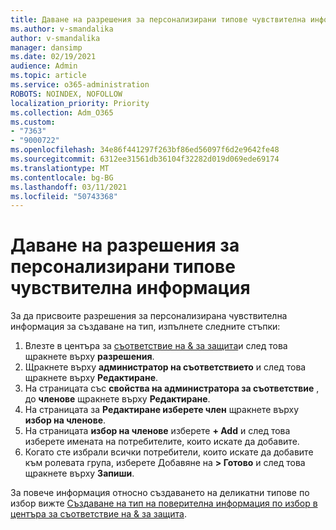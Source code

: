 ```yaml
---
title: Даване на разрешения за персонализирани типове чувствителна информация
ms.author: v-smandalika
author: v-smandalika
manager: dansimp
ms.date: 02/19/2021
audience: Admin
ms.topic: article
ms.service: o365-administration
ROBOTS: NOINDEX, NOFOLLOW
localization_priority: Priority
ms.collection: Adm_O365
ms.custom:
- "7363"
- "9000722"
ms.openlocfilehash: 34e86f441297f263bf86ed56097f6d2e9642fe48
ms.sourcegitcommit: 6312ee31561db36104f32282d019d069ede69174
ms.translationtype: MT
ms.contentlocale: bg-BG
ms.lasthandoff: 03/11/2021
ms.locfileid: "50743368"
---
```

# <a name="assign-permissions-for-custom-sensitive-information-type-creation"></a>Даване на разрешения за персонализирани типове чувствителна информация

За да присвоите разрешения за персонализирана чувствителна информация за създаване на тип, изпълнете следните стъпки:

1. Влезте в центъра за [съответствие на & за защита](https://sip.protection.office.com/)и след това щракнете върху **разрешения**.
2. Щракнете върху **администратор на съответствието** и след това щракнете върху **Редактиране**.
3. На страницата със **свойства на администратора за съответствие** , до **членове** щракнете върху **Редактиране**.
4. На страницата за **Редактиране изберете член** щракнете върху **избор на членове**.
5. На страницата **избор на членове** изберете **+ Add** и след това изберете имената на потребителите, които искате да добавите.
6. Когато сте избрали всички потребители, които искате да добавите към ролевата група, изберете Добавяне на **> Готово** и след това щракнете върху **Запиши**.

За повече информация относно създаването на деликатни типове по избор вижте [Създаване на тип на поверителна информация по избор в центъра за съответствие на & за защита](https://docs.microsoft.com/microsoft-365/compliance/create-a-custom-sensitive-information-type).